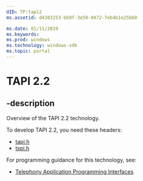 ```yaml
---
UID: TP:tapi2
ms.assetid: d4383253-bb9f-3e50-9472-7eb4b1e25b60

ms.date: 01/11/2019
ms.keywords: 
ms.prod: windows
ms.technology: windows-sdk
ms.topic: portal
---
```


# TAPI 2.2

## -description

Overview of the TAPI 2.2 technology.

To develop TAPI 2.2, you need these headers:

 * [tapi.h](../tapi/index.md)
 * [tspi.h](../tspi/index.md)

For programming guidance for this technology, see:
* [Telephony Application Programming Interfaces](/windows/desktop/tapi)

